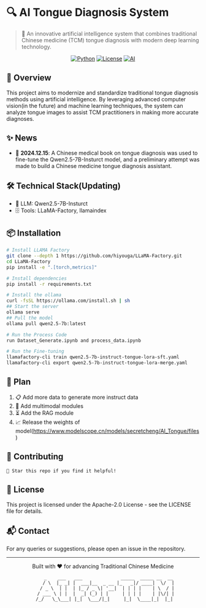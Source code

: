 # 🔍 AI Tongue Diagnosis System

> 🌟 An innovative artificial intelligence system that combines traditional Chinese medicine (TCM) tongue diagnosis with modern deep learning technology.

<div align="center">

[![Python](https://img.shields.io/badge/Python-3.10+-blue.svg)](https://www.python.org/)
[![License](https://img.shields.io/badge/License-MIT-green.svg)](LICENSE)
[![AI](https://img.shields.io/badge/AI-Powered-orange.svg)]()

</div>

## 🎯 Overview

This project aims to modernize and standardize traditional tongue diagnosis methods using artificial intelligence. By leveraging advanced computer vision(in the future) and machine learning techniques, the system can analyze tongue images to assist TCM practitioners in making more accurate diagnoses.

## ✨ News

<!-- - 🎨 **Automated Tongue Analysis**: Detect and analyze tongue characteristics including color, coating, shape, and texture
- ⚡ **Real-time Processing**: Instant analysis of tongue images through our advanced AI model
- 📊 **Diagnostic Assistance**: Provides detailed reports based on TCM principles
- 💾 **Data Management**: Secure storage and management of patient tongue diagnosis records -->

- 🎉 **2024.12.15**: A Chinese medical book on tongue diagnosis was used to fine-tune the Qwen2.5-7B-Insturct model, and a preliminary attempt was made to build a Chinese medicine tongue diagnosis assistant.

## 🛠️ Technical Stack(Updating)

- 🤖 LLM: Qwen2.5-7B-Insturct
- 🗄️ Tools: LLaMA-Factory, llamaindex
<!-- - 👁️ Computer Vision: OpenCV
- 🐍 Backend: Python
- 🎨 Frontend: React/Vue.js
- 🗄️ Database: MongoDB/PostgreSQL -->

## 📦 Installation

```bash
# Install LLAMA Factory
git clone --depth 1 https://github.com/hiyouga/LLaMA-Factory.git
cd LLaMA-Factory
pip install -e ".[torch,metrics]"

# Install dependencies
pip install -r requirements.txt

# Install the ollama
curl -fsSL https://ollama.com/install.sh | sh
## Start the server
ollama serve
## Pull the model
ollama pull qwen2.5-7b:latest

# Run the Process Code
run Dataset_Generate.ipynb and process_data.ipynb

# Run the Fine-tuning
llamafactory-cli train qwen2.5-7b-instruct-tongue-lora-sft.yaml
llamafactory-cli export qwen2.5-7b-instruct-tongue-lora-merge.yaml

```

## 📝 Plan

1. 📋 Add more data to generate more instruct data
2. 📸 Add multimodal modules
3. ⏳ Add the RAG module
4. 📈 Release the weights of model(https://www.modelscope.cn/models/secretcheng/AI_Tongue/files)


## 🤝 Contributing

<!-- We welcome contributions! Please feel free to submit pull requests. -->

```
🌟 Star this repo if you find it helpful!
```

## 📄 License

This project is licensed under the Apache-2.0  License - see the LICENSE file for details.

## 📬 Contact

For any queries or suggestions, please open an issue in the repository.

---
<div align="center">
Built with ❤️ for advancing Traditional Chinese Medicine

```
     _    ___   ___              _____  _____ __  __ 
    / \  |_ _| |  ___|__  _ __ |_   _|/ ____|  \/  |
   / _ \  | |  | |_ / _ \| '__|  | | | |    | \  / |
  / ___ \ | |  |  _| (_) | |     | | | |    | |\/| |
 /_/   \_\___| |_|  \___/|_|     |_|  \____|_|  |_|
```
</div>
